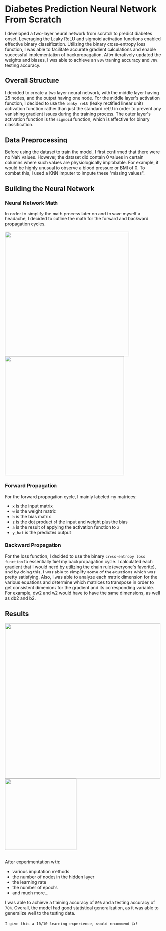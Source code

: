 # Diabetes Prediction Neural Network From Scratch
I developed a two-layer neural network from scratch to predict diabetes onset. Leveraging the Leaky ReLU and sigmoid activation functions enabled effective binary classification. Utilizing the binary cross-entropy loss function, I was able to facilitate accurate gradient calculations and enable successful implementation of backpropagation. After iteratively updated the weights and biases, I was able to achieve an `80%` training accuracy and `78%` testing accuracy. 

## Overall Structure
I decided to create a two layer neural network, with the middle layer having 25 nodes, and the output having one node. For the middle layer's activation function, I decided to use the `leaky reLU` (leaky rectified linear unit) activation function rather than just the standard reLU in order to prevent any vanishing gradient issues during the training process. The outer layer's activation function is the `sigmoid` function, which is effective for binary classification.  

## Data Preprocessing
Before using the dataset to train the model, I first confirmed that there were no NaN values. However, the dataset did contain 0 values in certain columns where such values are physiologically improbable. For example, it would be highly unusual to observe a blood pressure or BMI of 0. To combat this, I used a KNN Imputer to impute these "missing values". 

## Building the Neural Network
### Neural Network Math
In order to simplify the math process later on and to save myself a headache, I decided to outline the math for the forward and backward propagation cycles.
<br />
<br />
<img src="https://github.com/benkim2284/Diabetes-Prediction-Neural-Network-From-Scratch/assets/114448555/06f6fa23-1527-4f7d-812b-6fc389d32031" width="400"/>
<img src="https://github.com/benkim2284/Diabetes-Prediction-Neural-Network-From-Scratch/assets/114448555/2c65a347-1a08-4124-ad70-82a8dd4d5f6c" width="384"/>

### Forward Propagation
For the forward propogation cycle, I mainly labeled my matrices: 
* `x` is the input matrix
* `w` is the weight matrix
* `b` is the bias matrix
* `z` is the dot product of the input and weight plus the bias
* `a` is the result of applying the activation function to `z`
* `y_hat` is the predicted output

### Backward Propagation
For the loss function, I decided to use the binary `cross-entropy loss function` to essentially fuel my backpropagation cycle. I calculated each gradient that I would need by utilizing the chain rule (everyone's favorite), and by doing this, I was able to simplify some of the equations which was pretty satisfying. Also, I was able to analyze each matrix dimension for the various equations and determine which matrices to transpose in order to get consistent dimenions for the gradient and its corresponding variable. For example, dw2 and w2 would have to have the same dimensions, as well as db2 and b2.

## Results
<img src="https://github.com/benkim2284/Diabetes-Prediction-Neural-Network-From-Scratch/assets/114448555/0e3879be-966e-4e27-bf0d-3552ad5bbf48" width="500">
<img src="https://github.com/benkim2284/Diabetes-Prediction-Neural-Network-From-Scratch/assets/114448555/2f471141-b929-438f-b413-b92097640517" width = "230">
<br />
<br />

After experimentation with:
* various imputation methods
* the number of nodes in the hidden layer
* the learning rate
* the number of epochs
* and much more...

I was able to achieve a training accuracy of `80%` and a testing accuracy of `78%`. Overall, the model had good statistical generalization, as it was able to generalize well to the testing data. 
<br />
<br />
`I give this a 10/10 learning experience, would recommend 👍!`




